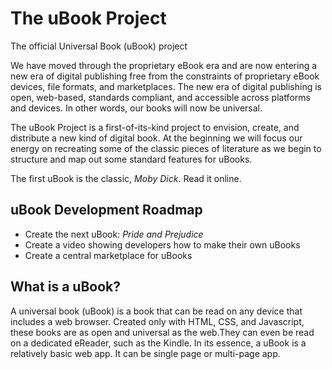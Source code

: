 # The uBook Project
The official Universal Book (uBook) project

We have moved through the proprietary eBook era and are now entering a new era of digital publishing free from the constraints of proprietary eBook devices, file formats, and marketplaces. The new era of digital publishing is open, web-based, standards compliant, and accessible across platforms and devices. In other words, our books will now be universal.

The uBook Project is a first-of-its-kind project to envision, create, and distribute a new kind of digital book. At the beginning we will focus our energy on recreating some of the classic pieces of literature as we begin to structure and map out some standard features for uBooks.

The first uBook is the classic, *Moby Dick*. Read it online.

## uBook Development  Roadmap

- Create the next uBook: *Pride and Prejudice*
- Create a video showing developers how to make their own uBooks
- Create a central marketplace for uBooks

## What is a uBook?

A universal book (uBook) is a book that can be read on any device that includes a web browser. Created only with HTML, CSS, and Javascript, these books are as open and universal as the web.They can even be read on a dedicated eReader, such as the Kindle. 
In its essence, a uBook is a relatively basic web app. It can be single page or multi-page app.
